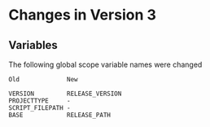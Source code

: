 # Changes in Version 3

## Variables

The following global scope variable names were changed

    Old             New
    
    VERSION         RELEASE_VERSION
    PROJECTTYPE     -
    SCRIPT_FILEPATH -
    BASE            RELEASE_PATH